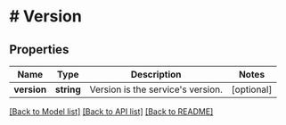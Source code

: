 # # Version

## Properties

Name | Type | Description | Notes
------------ | ------------- | ------------- | -------------
**version** | **string** | Version is the service&#39;s version. | [optional] 

[[Back to Model list]](../../README.md#documentation-for-models) [[Back to API list]](../../README.md#documentation-for-api-endpoints) [[Back to README]](../../README.md)


